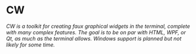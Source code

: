 # CW

*CW is a toolkit for creating faux graphical widgets in the terminal, complete with
many complex features. The goal is to be on par with HTML, WPF, or Qt, as much as
the terminal allows. Windows support is planned but not likely for some time.*
